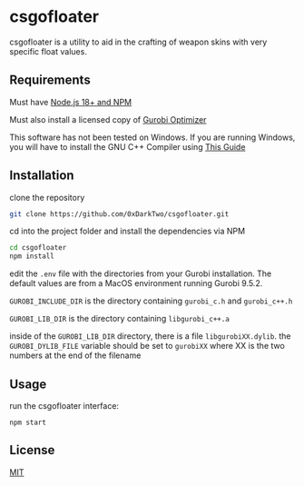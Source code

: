 # csgofloater

csgofloater is a utility to aid in the crafting of weapon skins with very specific float values.

## Requirements

Must have [Node.js 18+ and NPM](https://nodejs.org/en/download/)

Must also install a licensed copy of [Gurobi Optimizer](https://www.gurobi.com/downloads/gurobi-software/)

This software has not been tested on Windows. If you are running Windows, you will have to install the GNU C++ Compiler using [This Guide](https://www3.cs.stonybrook.edu/~alee/g++/g++.html)

## Installation

clone the repository

```bash
git clone https://github.com/0xDarkTwo/csgofloater.git
```

cd into the project folder and install the dependencies via NPM

```bash
cd csgofloater
npm install
```

edit the `.env` file with the directories from your Gurobi installation. The default values are from a MacOS environment running Gurobi 9.5.2.

`GUROBI_INCLUDE_DIR` is the directory containing `gurobi_c.h` and `gurobi_c++.h`

`GUROBI_LIB_DIR` is the directory containing `libgurobi_c++.a`

inside of the `GUROBI_LIB_DIR` directory, there is a file `libgurobiXX.dylib`. the `GUROBI_DYLIB_FILE` variable should be set to `gurobiXX` where XX is the two numbers at the end of the filename

## Usage

run the csgofloater interface:

```
npm start
```

## License

[MIT](https://choosealicense.com/licenses/mit/)
